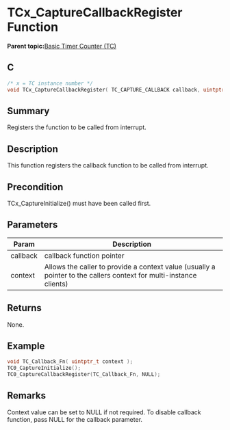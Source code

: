 # TCx\_CaptureCallbackRegister Function

**Parent topic:**[Basic Timer Counter \(TC\)](GUID-D805E0EA-6923-41A3-A27E-5A159783D12C.md)

## C

```c
/* x = TC instance number */
void TCx_CaptureCallbackRegister( TC_CAPTURE_CALLBACK callback, uintptr_t context);
```

## Summary

Registers the function to be called from interrupt.

## Description

This function registers the callback function to be called from interrupt.

## Precondition

TCx\_CaptureInitialize\(\) must have been called first.

## Parameters

|Param|Description|
|-----|-----------|
|callback|callback function pointer|
|context|Allows the caller to provide a context value \(usually a pointer to the callers context for multi-instance clients\)|

## Returns

None.

## Example

```c
void TC_Callback_Fn( uintptr_t context );
TC0_CaptureInitialize();
TC0_CaptureCallbackRegister(TC_Callback_Fn, NULL);
```

## Remarks

Context value can be set to NULL if not required. To disable callback function, pass NULL for the callback parameter.

